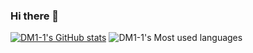 ### Hi there 👋

<!--
**DM1-1/DM1-1** is a ✨ _special_ ✨ repository because its `README.md` (this file) appears on your GitHub profile.

Here are some ideas to get you started:

- 🔭 I’m currently working on ...
- 🌱 I’m currently learning ...
- 👯 I’m looking to collaborate on ...
- 🤔 I’m looking for help with ...
- 💬 Ask me about ...
- 📫 How to reach me: ...
- 😄 Pronouns: ...
- ⚡ Fun fact: ...
-->

[![DM1-1's GitHub stats](https://github-readme-stats.vercel.app/api?username=DM1-1)](https://github.com/anuraghazra/github-readme-stats)
![DM1-1's Most used languages](https://github-readme-stats.vercel.app/api/top-langs/?username=DM1-1&layout=compact&hide_border=true&langs_count=5)
